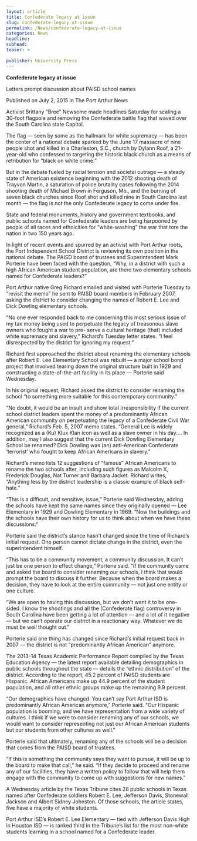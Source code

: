 ```yaml
---
layout: article
title: Confederate legacy at issue
slug: confederate-legacy-at-issue
permalink: /News/confederate-legacy-at-issue
categories: News
headline: 
subhead: 
teaser: >
  
publisher: University Press
---
```


__Confederate legacy at issue__

Letters prompt discussion about PAISD school names

Published on July 2, 2015 in The Port Arthur News

Activist Brittany “Bree” Newsome made headlines Saturday for scaling a 30\-foot flagpole and removing the Confederate battle flag that waved over the South Carolina state Capitol\.

The flag — seen by some as the hallmark for white supremacy — has been the center of a national debate sparked by the June 17 massacre of nine people shot and killed in a Charleston, S\.C\., church by Dylann Roof, a 21\-year\-old who confessed to targeting the historic black church as a means of retribution for “black on white crime\.”

But in the debate fueled by racial tension and societal outrage — a steady state of American existence beginning with the 2012 shooting death of Trayvon Martin, a saturation of police brutality cases following the 2014 shooting death of Michael Brown in Ferguson, Mo\., and the burning of seven black churches since Roof shot and killed nine in South Carolina last month — the flag is not the only Confederate legacy to come under fire\.

State and federal monuments, history and government textbooks, and public schools named for Confederate leaders are being harpooned by people of all races and ethnicities for “white\-washing” the war that tore the nation in two 150 years ago\.

In light of recent events and spurred by an activist with Port Arthur roots, the Port Independent School District is reviewing its own position in the national debate\. The PAISD board of trustees and Superintendent Mark Porterie have been faced with the question, “Why, in a district with such a high African American student population, are there two elementary schools named for Confederate leaders?”

Port Arthur native Greg Richard emailed and visited with Porterie Tuesday to “revisit the memo” he sent to PAISD board members in February 2007, asking the district to consider changing the names of Robert E\. Lee and Dick Dowling elementary schools\.

“No one ever responded back to me concerning this most serious issue of my tax money being used to perpetuate the legacy of treasonous slave owners who fought a war to pre\- serve a cultural heritage \(that\) included white supremacy and slavery,” Richard’s Tuesday letter states\. “I feel disrespected by the district for ignoring my request\.”

Richard first approached the district about renaming the elementary schools after Robert E\. Lee Elementary School was rebuilt — a major school bond project that involved tearing down the original structure built in 1929 and constructing a state\-of\-the\-art facility in its place — Porterie said Wednesday\.

In his original request, Richard asked the district to consider renaming the school “to something more suitable for this contemporary community\.”

“No doubt, it would be an insult and show total irresponsibility if the current school district leaders spent the money of a predominantly African American community on perpetuating the legacy of a Confederate Civil War general,” Richard’s Feb\. 5, 2007 memo states\. “General Lee is widely recognized as a \(Ku\) Klux Klan icon as well as a slave owner in his day\.\.\.\. In addition, may I also suggest that the current Dick Dowling Elementary School be renamed? Dick Dowling was \(an\) anti\-American Confederate ‘terrorist’ who fought to keep African Americans in slavery\.”

Richard’s memo lists 12 suggestions of “famous” African Americans to rename the two schools after, including such figures as Malcolm X, Frederick Douglas, Nat Turner and Barbara Jacket\. Richard writes, “Anything less by the district leadership is a classic example of black self\-hate\.”

“This is a difficult, and sensitive, issue,” Porterie said Wednesday, adding the schools have kept the same names since they originally opened — Lee Elementary in 1929 and Dowling Elementary in 1969\. “Now the buildings and the schools have their own history for us to think about when we have these discussions\.”

Porterie said the district’s stance hasn’t changed since the time of Richard’s initial request\. One person cannot dictate change in the district, even the superintendent himself\.

“This has to be a community movement, a community discussion\. It can’t just be one person to effect change,” Porterie said\. “If the community came and asked the board to consider renaming our schools, I think that would prompt the board to discuss it further\. Because when the board makes a decision, they have to look at the entire community — not just one entity or one culture\.

“We are open to having this discussion, but we don’t want it to be one\-sided\. I know the shootings and all the \(Confederate flag\) controversy in South Carolina have been getting a lot of attention — and a lot of it negative — but we can’t operate our district in a reactionary way\. Whatever we do must be well thought out\.”

Porterie said one thing has changed since Richard’s initial request back in 2007 — the district is not “predominantly African American” anymore\.

The 2013\-14 Texas Academic Performance Report compiled by the Texas Education Agency — the latest report available detailing demographics in public schools throughout the state — details the “ethnic distribution” of the district\. According to the report, 45\.2 percent of PAISD students are Hispanic\. African Americans make up 44\.9 percent of the student population, and all other ethnic groups make up the remaining 9\.9 percent\.

“Our demographics have changed\. You can’t say Port Arthur ISD is predominantly African American anymore,” Porterie said\. “Our Hispanic population is booming, and we have representation from a wide variety of cultures\. I think if we were to consider renaming any of our schools, we would want to consider representing not just our African American students but our students from other cultures as well\.”

Porterie said that ultimately, renaming any of the schools will be a decision that comes from the PAISD board of trustees\.

“If this is something the community says they want to pursue, it will be up to the board to make that call,” he said\. “If they decide to proceed and rename any of our facilities, they have a written policy to follow that will help them engage with the community to come up with suggestions for new names\.”

A Wednesday article by the Texas Tribune cites 28 public schools in Texas named after Confederate soldiers Robert E\. Lee, Jefferson Davis, Stonewall Jackson and Albert Sidney Johnston\. Of those schools, the article states, five have a majority of white students\.

Port Arthur ISD’s Robert E\. Lee Elementary — tied with Jefferson Davis High in Houston ISD — is ranked third in the Tribune’s list for the most non\-white students learning in a school named for a Confederate leader\.



